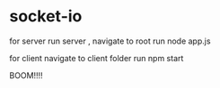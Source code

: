 # socket-io

for server
run server , navigate to root run
node app.js


for client 
navigate to client folder run
npm start


BOOM!!!!
